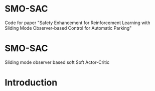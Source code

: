 # SMO-SAC
Code for paper "Safety Enhancement for Reinforcement Learning with Sliding Mode Observer-based Control for Automatic Parking"

# SMO-SAC
Sliding mode observer based soft Soft Actor-Critic

# Introduction
